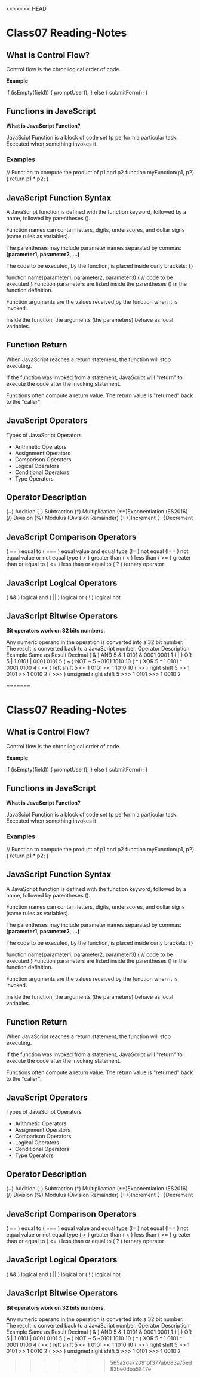 <<<<<<< HEAD
# Class07 Reading-Notes

## What is Control Flow?

Control flow is the chronilogical order of code.

**Example**

if (isEmpty(field)) {
  promptUser();
} else {
  submitForm();
}

## Functions in JavaScript

 **What is JavaScript Function?**
  
  JavaScipt Function is a block of code set tp perform a particular task.
  Executed when something invokes it.

### Examples

// Function to compute the product of p1 and p2
function myFunction(p1, p2) {
  return p1 * p2;
}

## JavaScript Function Syntax

A JavaScript function is defined with the function keyword, followed by a name, followed by parentheses ().

Function names can contain letters, digits, underscores, and dollar signs (same rules as variables).

The parentheses may include parameter names separated by commas:
**(parameter1, parameter2, ...)**

The code to be executed, by the function, is placed inside curly brackets: {}

function name(parameter1, parameter2, parameter3) {
  // code to be executed
}
Function parameters are listed inside the parentheses () in the function definition.

Function arguments are the values received by the function when it is invoked.

Inside the function, the arguments (the parameters) behave as local variables.

## Function Return

When JavaScript reaches a return statement, the function will stop executing.

If the function was invoked from a statement, JavaScript will "return" to execute the code after the invoking statement.

Functions often compute a return value. The return value is "returned" back to the "caller":


## JavaScript Operators

Types of JavaScript Operators

- Arithmetic Operators
- Assignment Operators
- Comparison Operators
- Logical Operators
- Conditional Operators
- Type Operators

## Operator	Description
(+)	Addition
(-)	Subtraction
(*)	Multiplication
(**)Exponentiation (ES2016)
(/)	Division
(%)	Modulus (Division Remainder)
(++)Increment
(--)Decrement

## JavaScript Comparison Operators

( == )	equal to
( ===	) equal value and equal type
(!=	)   not equal
(!==	) not equal value or not equal type
( >	)   greater than
( < )	  less than
( >= )  greater than or equal to
( <= )	less than or equal to
( ? )	  ternary operator

## JavaScript Logical Operators

( && )	logical and
( || )	logical or
( !	)   logical not

## JavaScript Bitwise Operators
**Bit operators work on 32 bits numbers.**

Any numeric operand in the operation is converted into a 32 bit number. The result is converted back to a JavaScript number.
Operator	Description	Example	Same as	Result	Decimal
( & )	  AND	5 & 1	0101 & 0001	0001	 1
( |	)   OR	5 | 1	0101 | 0001	0101	 5
( ~ )	  NOT	~ 5	 ~0101	1010	 10
( ^	)   XOR	5 ^ 1	0101 ^ 0001	0100	 4
( << )  left shift	5 << 1	0101 << 1	1010	 10
( >> )	right shift	5 >> 1	0101 >> 1	0010	  2
( >>> )	unsigned right shift	5 >>> 1	0101 >>> 1	0010	  2



=======
# Class07 Reading-Notes

## What is Control Flow?

Control flow is the chronilogical order of code.

**Example**

if (isEmpty(field)) {
  promptUser();
} else {
  submitForm();
}

## Functions in JavaScript

 **What is JavaScript Function?**
  
  JavaScipt Function is a block of code set tp perform a particular task.
  Executed when something invokes it.

### Examples

// Function to compute the product of p1 and p2
function myFunction(p1, p2) {
  return p1 * p2;
}

## JavaScript Function Syntax

A JavaScript function is defined with the function keyword, followed by a name, followed by parentheses ().

Function names can contain letters, digits, underscores, and dollar signs (same rules as variables).

The parentheses may include parameter names separated by commas:
**(parameter1, parameter2, ...)**

The code to be executed, by the function, is placed inside curly brackets: {}

function name(parameter1, parameter2, parameter3) {
  // code to be executed
}
Function parameters are listed inside the parentheses () in the function definition.

Function arguments are the values received by the function when it is invoked.

Inside the function, the arguments (the parameters) behave as local variables.

## Function Return

When JavaScript reaches a return statement, the function will stop executing.

If the function was invoked from a statement, JavaScript will "return" to execute the code after the invoking statement.

Functions often compute a return value. The return value is "returned" back to the "caller":


## JavaScript Operators

Types of JavaScript Operators

- Arithmetic Operators
- Assignment Operators
- Comparison Operators
- Logical Operators
- Conditional Operators
- Type Operators

## Operator	Description
(+)	Addition
(-)	Subtraction
(*)	Multiplication
(**)Exponentiation (ES2016)
(/)	Division
(%)	Modulus (Division Remainder)
(++)Increment
(--)Decrement

## JavaScript Comparison Operators

( == )	equal to
( ===	) equal value and equal type
(!=	)   not equal
(!==	) not equal value or not equal type
( >	)   greater than
( < )	  less than
( >= )  greater than or equal to
( <= )	less than or equal to
( ? )	  ternary operator

## JavaScript Logical Operators

( && )	logical and
( || )	logical or
( !	)   logical not

## JavaScript Bitwise Operators
**Bit operators work on 32 bits numbers.**

Any numeric operand in the operation is converted into a 32 bit number. The result is converted back to a JavaScript number.
Operator	Description	Example	Same as	Result	Decimal
( & )	  AND	5 & 1	0101 & 0001	0001	 1
( |	)   OR	5 | 1	0101 | 0001	0101	 5
( ~ )	  NOT	~ 5	 ~0101	1010	 10
( ^	)   XOR	5 ^ 1	0101 ^ 0001	0100	 4
( << )  left shift	5 << 1	0101 << 1	1010	 10
( >> )	right shift	5 >> 1	0101 >> 1	0010	  2
( >>> )	unsigned right shift	5 >>> 1	0101 >>> 1	0010	  2



>>>>>>> 565a2da72091bf377ab683a75ed83be0dba5847e
